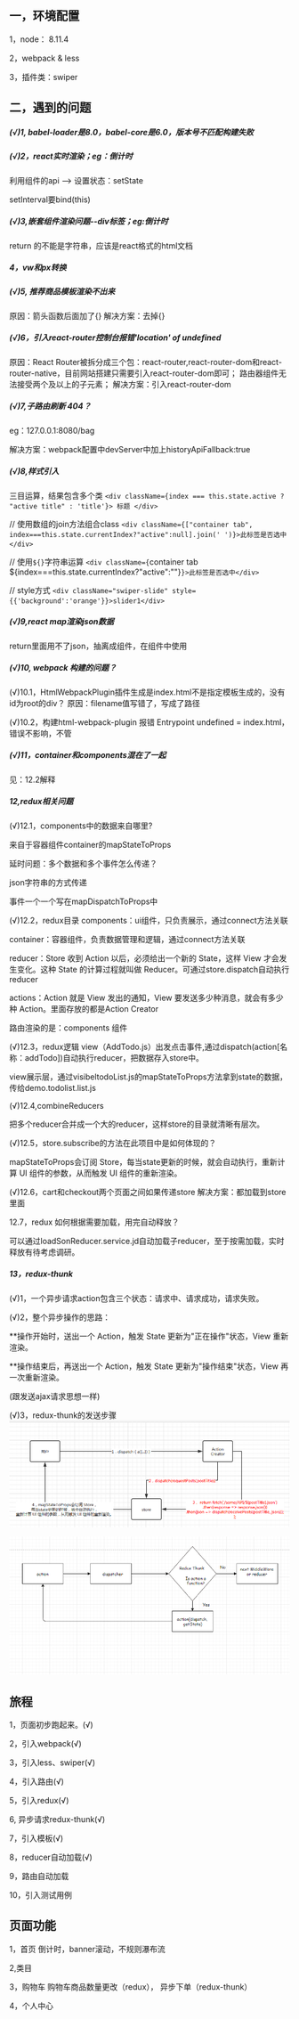 ## 一，环境配置
1，node： 8.11.4

2，webpack & less 

3，插件类：swiper

## 二，遇到的问题
##### (√)1, babel-loader是8.0，babel-core是6.0，版本号不匹配构建失败

##### (√)2，react实时渲染；eg：倒计时

利用组件的api --> 设置状态：setState

setInterval要bind(this)

##### (√)3,嵌套组件渲染问题--div标签；eg:倒计时

return 的不能是字符串，应该是react格式的html文档

##### 4，vw和px转换


##### (√)5, 推荐商品模板渲染不出来
原因：箭头函数后面加了{}
解决方案：去掉{}

##### (√)6，引入react-router控制台报错'location' of undefined

原因：React Router被拆分成三个包：react-router,react-router-dom和react-router-native，目前网站搭建只需要引入react-router-dom即可； 路由器组件无法接受两个及以上的子元素；
解决方案：引入react-router-dom

##### (√)7,子路由刷新 404？
eg：127.0.0.1:8080/bag

解决方案：webpack配置中devServer中加上historyApiFallback:true


##### (√)8,样式引入
 三目运算，结果包含多个类 
 `<div className={index === this.state.active ? "active title" : 'title'}> 标题 </div> `
 
 // 使用数组的join方法组合class 
 `<div className={["container tab", index===this.state.currentIndex?"active":null].join(' ')}>此标签是否选中</div> `
 
 // 使用`${}`字符串运算 
 `<div className={`container tab ${index===this.state.currentIndex?"active":""}`}>此标签是否选中</div>`
 
 // style方式
 `<div className="swiper-slide" style={{'background':'orange'}}>slider1</div>`
 
 ##### (√)9,react map渲染json数据
 return里面用不了json，抽离成组件，在组件中使用
 
 ##### (√)10, webpack 构建的问题？
 (√)10.1，HtmlWebpackPlugin插件生成是index.html不是指定模板生成的，没有id为root的div？
 原因：filename值写错了，写成了路径
 
 (√)10.2，构建html-webpack-plugin 报错 Entrypoint undefined = index.html，
 错误不影响，不管
 
##### (√)11，container和components混在了一起
见：12.2解释

##### 12,redux相关问题
(√)12.1，components中的数据来自哪里?

来自于容器组件container的mapStateToProps

延时问题：多个数据和多个事件怎么传递？

json字符串的方式传递

事件一个一个写在mapDispatchToProps中

(√)12.2，redux目录
components：ui组件，只负责展示，通过connect方法关联

container：容器组件，负责数据管理和逻辑，通过connect方法关联

reducer：Store 收到 Action 以后，必须给出一个新的 State，这样 View 才会发生变化。这种 State 的计算过程就叫做 Reducer。可通过store.dispatch自动执行reducer

actions：Action 就是 View 发出的通知，View 要发送多少种消息，就会有多少种 Action。里面存放的都是Action Creator

路由渲染的是：components 组件

(√)12.3，redux逻辑
view（AddTodo.js）出发点击事件,通过dispatch(action[名称：addTodo])自动执行reducer，把数据存入store中。

view展示层，通过visibeltodoList.js的mapStateToProps方法拿到state的数据，传给demo.todolist.list.js

(√)12.4,combineReducers

把多个reducer合并成一个大的reducer，这样store的目录就清晰有层次。

(√)12.5，store.subscribe的方法在此项目中是如何体现的？

mapStateToProps会订阅 Store，每当state更新的时候，就会自动执行，重新计算 UI 组件的参数，从而触发 UI 组件的重新渲染。

(√)12.6，cart和checkout两个页面之间如果传递store
解决方案：都加载到store里面

12.7，redux 如何根据需要加载，用完自动释放？

可以通过loadSonReducer.service.jd自动加载子reducer，至于按需加载，实时释放有待考虑调研。

##### 13，redux-thunk
(√)1，一个异步请求action包含三个状态：请求中、请求成功，请求失败。

(√)2，整个异步操作的思路：
  
**操作开始时，送出一个 Action，触发 State 更新为"正在操作"状态，View 重新渲染。

**操作结束后，再送出一个 Action，触发 State 更新为"操作结束"状态，View 再一次重新渲染。
  
(跟发送ajax请求思想一样)

(√)3，redux-thunk的发送步骤
![image.png](./readme-images/react-thunk.png)

![image.png](./readme-images/redux-thunk流程.png)







 
 

## 旅程

1，页面初步跑起来。(√)

2，引入webpack(√)

3，引入less、swiper(√)

4，引入路由(√)

5，引入redux(√)

6, 异步请求redux-thunk(√)

7，引入模板(√)

8，reducer自动加载(√)

9，路由自动加载

10，引入测试用例


## 页面功能
1，首页
倒计时，banner滚动，不规则瀑布流

2,类目

3，购物车
购物车商品数量更改（redux），
异步下单（redux-thunk）

4，个人中心